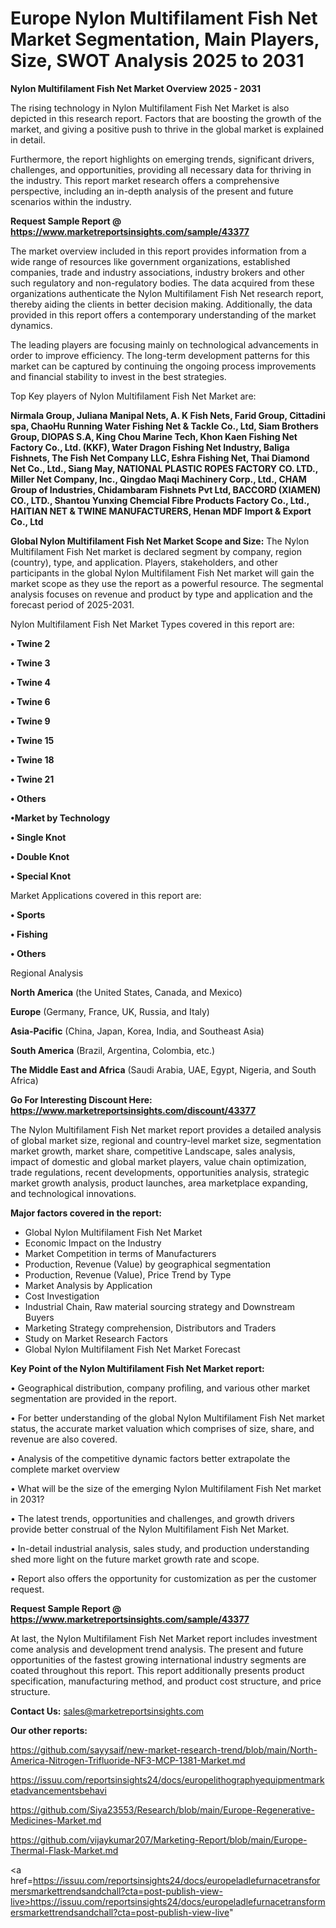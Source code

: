 # Europe Nylon Multifilament Fish Net Market Segmentation, Main Players, Size, SWOT Analysis 2025 to 2031

<Strong> Nylon Multifilament Fish Net Market Overview 2025 - 2031</strong>

The rising technology in Nylon Multifilament Fish Net Market is also depicted in this research report. Factors that are boosting the growth of the market, and giving a positive push to thrive in the global market is explained in detail.

Furthermore, the report highlights on emerging trends, significant drivers, challenges, and opportunities, providing all necessary data for thriving in the industry. This report market research offers a comprehensive perspective, including an in-depth analysis of the present and future scenarios within the industry.

<strong>Request Sample Report @ <a href=https://www.marketreportsinsights.com/sample/43377>https://www.marketreportsinsights.com/sample/43377</a></strong>

The market overview included in this report provides information from a wide range of resources like government organizations, established companies, trade and industry associations, industry brokers and other such regulatory and non-regulatory bodies. The data acquired from these organizations authenticate the Nylon Multifilament Fish Net research report, thereby aiding the clients in better decision making. Additionally, the data provided in this report offers a contemporary understanding of the market dynamics.

The leading players are focusing mainly on technological advancements in order to improve efficiency. The long-term development patterns for this market can be captured by continuing the ongoing process improvements and financial stability to invest in the best strategies.

Top Key players of Nylon Multifilament Fish Net Market are:

<strong>Nirmala Group, Juliana Manipal Nets, A. K Fish Nets, Farid Group, Cittadini spa, ChaoHu Running Water Fishing Net & Tackle Co., Ltd, Siam Brothers Group, DIOPAS S.A, King Chou Marine Tech, Khon Kaen Fishing Net Factory Co., Ltd. (KKF), Water Dragon Fishing Net Industry, Baliga Fishnets, The Fish Net Company LLC, Eshra Fishing Net, Thai Diamond Net Co., Ltd., Siang May, NATIONAL PLASTIC ROPES FACTORY CO. LTD., Miller Net Company, Inc., Qingdao Maqi Machinery Corp., Ltd., CHAM Group of Industries, Chidambaram Fishnets Pvt Ltd, BACCORD (XIAMEN) CO., LTD., Shantou Yunxing Chemcial Fibre Products Factory Co., Ltd., HAITIAN NET & TWINE MANUFACTURERS, Henan MDF Import & Export Co., Ltd</strong>

<strong><b>Global Nylon Multifilament Fish Net Market Scope and Size:</b></strong>
The Nylon Multifilament Fish Net market is declared segment by company, region (country), type, and application. Players, stakeholders, and other participants in the global Nylon Multifilament Fish Net market will gain the market scope as they use the report as a powerful resource. The segmental analysis focuses on revenue and product by type and application and the forecast period of 2025-2031.

Nylon Multifilament Fish Net Market Types covered in this report are:

<strong>•  Twine 2

•  Twine 3

•  Twine 4

•  Twine 6

•  Twine 9

•  Twine 15

•  Twine 18

•  Twine 21

•  Others

•Market by Technology

•  Single Knot

•  Double Knot

•  Special Knot</strong>

Market Applications covered in this report are:

<strong>•  Sports

•  Fishing

•  Others</strong> 

Regional Analysis

<strong>North America</strong> (the United States, Canada, and Mexico)

<strong>Europe</strong> (Germany, France, UK, Russia, and Italy)

<strong>Asia-Pacific</strong> (China, Japan, Korea, India, and Southeast Asia)

<strong>South America</strong> (Brazil, Argentina, Colombia, etc.)

<strong>The Middle East and Africa</strong> (Saudi Arabia, UAE, Egypt, Nigeria, and South Africa)

<strong>Go For Interesting Discount Here: <a href=https://www.marketreportsinsights.com/discount/43377>https://www.marketreportsinsights.com/discount/43377</a></strong>

The Nylon Multifilament Fish Net market report provides a detailed analysis of global market size, regional and country-level market size, segmentation market growth, market share, competitive Landscape, sales analysis, impact of domestic and global market players, value chain optimization, trade regulations, recent developments, opportunities analysis, strategic market growth analysis, product launches, area marketplace expanding, and technological innovations.

<strong><b>Major factors covered in the report:</b></strong>
<ul>
  <li>Global Nylon Multifilament Fish Net Market </li>
  <li>Economic Impact on the Industry</li>
  <li>Market Competition in terms of Manufacturers</li>
  <li>Production, Revenue (Value) by geographical segmentation</li>
  <li>Production, Revenue (Value), Price Trend by Type</li>
  <li>Market Analysis by Application</li>
  <li>Cost Investigation</li>
  <li>Industrial Chain, Raw material sourcing strategy and Downstream Buyers</li>
  <li>Marketing Strategy comprehension, Distributors and Traders</li>
  <li>Study on Market Research Factors</li>
  <li>Global Nylon Multifilament Fish Net Market Forecast</li>
</ul>

<strong><b>Key Point of the Nylon Multifilament Fish Net Market report:</b></strong>

• Geographical distribution, company profiling, and various other market segmentation are provided in the report.

• For better understanding of the global Nylon Multifilament Fish Net market status, the accurate market valuation which comprises of size, share, and revenue are also covered.

• Analysis of the competitive dynamic factors better extrapolate the complete market overview

• What will be the size of the emerging Nylon Multifilament Fish Net market in 2031?

• The latest trends, opportunities and challenges, and growth drivers provide better construal of the Nylon Multifilament Fish Net Market.

• In-detail industrial analysis, sales study, and production understanding shed more light on the future market growth rate and scope.

• Report also offers the opportunity for customization as per the customer request.

<strong>Request Sample Report @ <a href=https://www.marketreportsinsights.com/sample/43377>https://www.marketreportsinsights.com/sample/43377</a></strong>

At last, the Nylon Multifilament Fish Net Market report includes investment come analysis and development trend analysis. The present and future opportunities of the fastest growing international industry segments are coated throughout this report. This report additionally presents product specification, manufacturing method, and product cost structure, and price structure.

<strong>Contact Us:</strong>
sales@marketreportsinsights.com

<strong>Our other reports:</strong>

<a href=https://github.com/sayysaif/new-market-research-trend/blob/main/North-America-Nitrogen-Trifluoride-NF3-MCP-1381-Market.md>https://github.com/sayysaif/new-market-research-trend/blob/main/North-America-Nitrogen-Trifluoride-NF3-MCP-1381-Market.md</a>

<a href=https://issuu.com/reportsinsights24/docs/europelithographyequipmentmarketadvancementsbehavi>https://issuu.com/reportsinsights24/docs/europelithographyequipmentmarketadvancementsbehavi</a>

<a href=https://github.com/Siya23553/Research/blob/main/Europe-Regenerative-Medicines-Market.md>https://github.com/Siya23553/Research/blob/main/Europe-Regenerative-Medicines-Market.md</a>

<a href=https://github.com/vijaykumar207/Marketing-Report/blob/main/Europe-Thermal-Flask-Market.md>https://github.com/vijaykumar207/Marketing-Report/blob/main/Europe-Thermal-Flask-Market.md</a>

<a href=https://issuu.com/reportsinsights24/docs/europeladlefurnacetransformersmarkettrendsandchall?cta=post-publish-view-live>https://issuu.com/reportsinsights24/docs/europeladlefurnacetransformersmarkettrendsandchall?cta=post-publish-view-live</a>"

